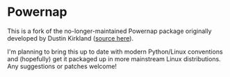# Powernap

This is a fork of the no-longer-maintained Powernap package originally developed by Dustin Kirkland ([source here](https://github.com/dustinkirkland/powernap)).

I'm planning to bring this up to date with modern Python/Linux conventions and (hopefully) get it packaged up in more mainstream Linux distributions. Any suggestions or patches welcome!
